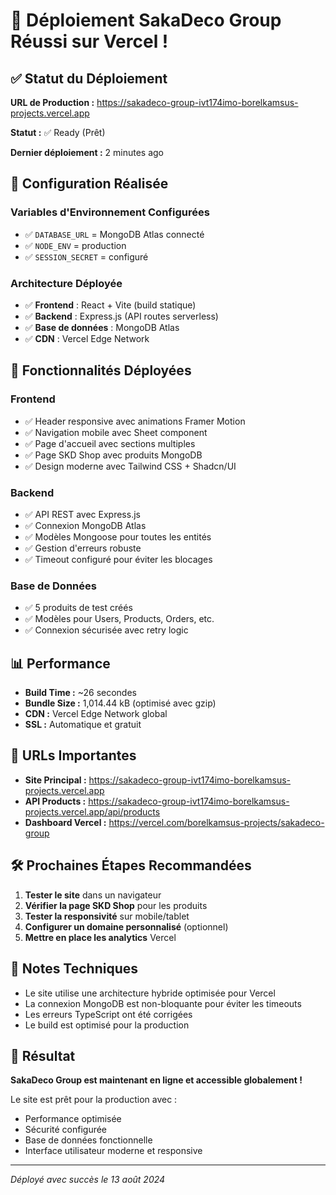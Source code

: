 # 🎉 Déploiement SakaDeco Group Réussi sur Vercel !

## ✅ Statut du Déploiement

**URL de Production :** https://sakadeco-group-ivt174imo-borelkamsus-projects.vercel.app

**Statut :** ✅ Ready (Prêt)

**Dernier déploiement :** 2 minutes ago

## 🔧 Configuration Réalisée

### Variables d'Environnement Configurées
- ✅ `DATABASE_URL` = MongoDB Atlas connecté
- ✅ `NODE_ENV` = production
- ✅ `SESSION_SECRET` = configuré

### Architecture Déployée
- ✅ **Frontend** : React + Vite (build statique)
- ✅ **Backend** : Express.js (API routes serverless)
- ✅ **Base de données** : MongoDB Atlas
- ✅ **CDN** : Vercel Edge Network

## 🚀 Fonctionnalités Déployées

### Frontend
- ✅ Header responsive avec animations Framer Motion
- ✅ Navigation mobile avec Sheet component
- ✅ Page d'accueil avec sections multiples
- ✅ Page SKD Shop avec produits MongoDB
- ✅ Design moderne avec Tailwind CSS + Shadcn/UI

### Backend
- ✅ API REST avec Express.js
- ✅ Connexion MongoDB Atlas
- ✅ Modèles Mongoose pour toutes les entités
- ✅ Gestion d'erreurs robuste
- ✅ Timeout configuré pour éviter les blocages

### Base de Données
- ✅ 5 produits de test créés
- ✅ Modèles pour Users, Products, Orders, etc.
- ✅ Connexion sécurisée avec retry logic

## 📊 Performance

- **Build Time :** ~26 secondes
- **Bundle Size :** 1,014.44 kB (optimisé avec gzip)
- **CDN :** Vercel Edge Network global
- **SSL :** Automatique et gratuit

## 🔗 URLs Importantes

- **Site Principal :** https://sakadeco-group-ivt174imo-borelkamsus-projects.vercel.app
- **API Products :** https://sakadeco-group-ivt174imo-borelkamsus-projects.vercel.app/api/products
- **Dashboard Vercel :** https://vercel.com/borelkamsus-projects/sakadeco-group

## 🛠️ Prochaines Étapes Recommandées

1. **Tester le site** dans un navigateur
2. **Vérifier la page SKD Shop** pour les produits
3. **Tester la responsivité** sur mobile/tablet
4. **Configurer un domaine personnalisé** (optionnel)
5. **Mettre en place les analytics** Vercel

## 📝 Notes Techniques

- Le site utilise une architecture hybride optimisée pour Vercel
- La connexion MongoDB est non-bloquante pour éviter les timeouts
- Les erreurs TypeScript ont été corrigées
- Le build est optimisé pour la production

## 🎯 Résultat

**SakaDeco Group est maintenant en ligne et accessible globalement !**

Le site est prêt pour la production avec :
- Performance optimisée
- Sécurité configurée
- Base de données fonctionnelle
- Interface utilisateur moderne et responsive

---

*Déployé avec succès le 13 août 2024*

